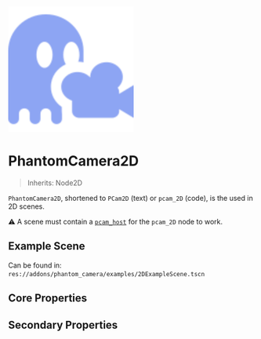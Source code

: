 <script setup>
    import PropertyCore from "../components/properties/PropertyCore.vue";
</script>

<img src="../assets/phantom-camera-2D.svg" height="256" width="256"/>

# PhantomCamera2D
> Inherits: Node2D

`PhantomCamera2D`, shortened to `PCam2D` (text) or `pcam_2D` (code), is the  used in 2D scenes.

⚠️ A scene must contain a [`pcam_host`](https://github.com/ramokz/phantom-camera/wiki/PhantomCameraHost) for the `pcam_2D` node to work.

## Example Scene
Can be found in: `res://addons/phantom_camera/examples/2DExampleScene.tscn`

## Core Properties
<div class="property-core-group">

<PropertyCore propertyName="Priority" propertyPageLink="/priority" propertyIcon="./../../assets/feature-priority.svg">
<template v-slot:propertyDescription>

Determines which `PCam` should be active with the `Camera2D`.

</template>
</PropertyCore>

<PropertyCore propertyName="Follow Mode" propertyPageLink="/follow-modes/overview" propertyIcon="./../../assets/feature-follow.svg">
<template v-slot:propertyDescription>

Define how the `Camera` should follow its target(s).

</template>
</PropertyCore>

<PropertyCore propertyName="Zoom" propertyPageLink="/zoom" propertyIcon="./../../assets/feature-zoom.svg">
<template v-slot:propertyDescription>

Set the `Zoom` level for the `Camera2D`.

</template>
</PropertyCore>

<PropertyCore propertyName="Tween" propertyPageLink="/tween" propertyIcon="./../../assets/feature-tween.svg">
<template v-slot:propertyDescription>

Determines how the `Camera` tweens to this `PCam` upon becoming active.

</template>
</PropertyCore>
</div>



## Secondary Properties
<!--@include: ./parts/phantom-camera-properties.md-->

